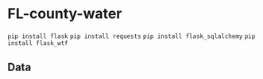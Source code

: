 # FL-county-water

```pip install flask```
```pip install requests```
```pip install flask_sqlalchemy```
```pip install flask_wtf```


## Data
